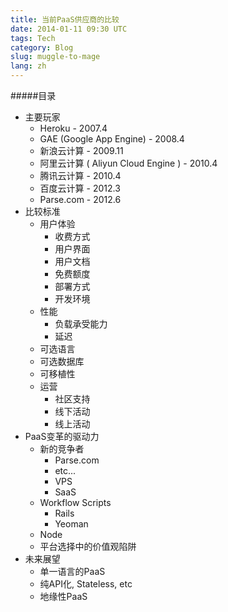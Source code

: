 ```yaml
---
title: 当前PaaS供应商的比较
date: 2014-01-11 09:30 UTC
tags: Tech
category: Blog
slug: muggle-to-mage
lang: zh
---
```


#####目录

*	主要玩家
	*	Heroku - 2007.4
	*	GAE (Google App Engine) - 2008.4
	*	新浪云计算 - 2009.11
	*	阿里云计算 ( Aliyun Cloud Engine ) - 2010.4
	*	腾讯云计算 - 2010.4
	*	百度云计算 - 2012.3
	*	Parse.com - 2012.6
*	比较标准
	*	用户体验	
		*	收费方式
		*	用户界面
		*	用户文档
		*	免费额度
		*	部署方式
		*	开发环境
	*	性能
		*	负载承受能力
		*	延迟
	*	可选语言	
	*	可选数据库
	*	可移植性
	*	运营
		*	社区支持
		*	线下活动
		*	线上活动
*	PaaS变革的驱动力
	*	新的竞争者
		*	Parse.com
		*	etc...
		*	VPS	
		*	SaaS
	*	Workflow Scripts
		*	Rails
		*	Yeoman
	*	Node
	*	平台选择中的价值观陷阱
*	未来展望
	*	单一语言的PaaS
	*	纯API化, Stateless, etc
	*	地缘性PaaS